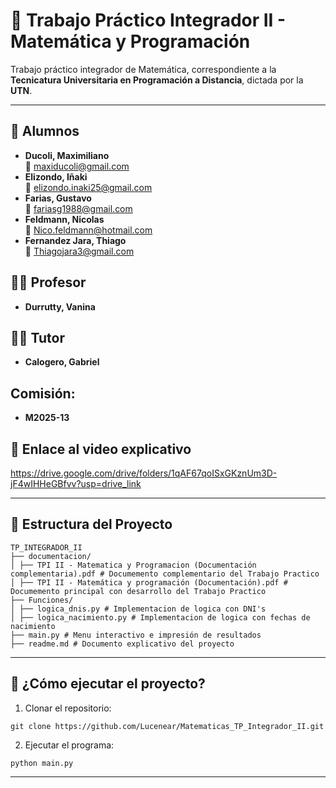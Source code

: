 # 🧩 Trabajo Práctico Integrador II - Matemática y Programación

Trabajo práctico integrador de Matemática, correspondiente a la **Tecnicatura Universitaria en Programación a Distancia**, dictada por la **UTN**.

---

## 👥 Alumnos

- **Ducoli, Maximiliano**  
  📧 maxiducoli@gmail.com  
- **Elizondo, Iñaki**  
  📧 elizondo.inaki25@gmail.com  
- **Farias, Gustavo**  
  📧 fariasg1988@gmail.com  
- **Feldmann, Nicolas**  
  📧 Nico.feldmann@hotmail.com  
- **Fernandez Jara, Thiago**  
  📧 Thiagojara3@gmail.com 

## 👨‍🏫 Profesor
- **Durrutty, Vanina**

## 🧑‍🏫 Tutor
- **Calogero, Gabriel**

## Comisión:
- **M2025-13**

## 🎥 Enlace al video explicativo
https://drive.google.com/drive/folders/1qAF67qoISxGKznUm3D-jF4wIHHeGBfvv?usp=drive_link

---

## 📁 Estructura del Proyecto
```
TP_INTEGRADOR_II
├── documentacion/
│ ├── TPI II - Matematica y Programacion (Documentación complementaria).pdf # Documemento complementario del Trabajo Practico
│ ├── TPI II - Matemática y programación (Documentación).pdf # Documemento principal con desarrollo del Trabajo Practico
├── Funciones/
│ ├── logica_dnis.py # Implementacion de logica con DNI's
│ ├── logica_nacimiento.py # Implementacion de logica con fechas de nacimiento
├── main.py # Menu interactivo e impresión de resultados
├── readme.md # Documento explicativo del proyecto
```

---

## 🧪 ¿Cómo ejecutar el proyecto?
1) Clonar el repositorio:
```
git clone https://github.com/Lucenear/Matematicas_TP_Integrador_II.git
```
2) Ejecutar el programa:
```
python main.py  
```

---
